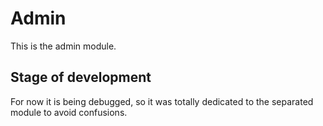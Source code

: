 # Admin

This is the admin module.

## Stage of development

For now it is being debugged,
so it was totally dedicated to the separated module to avoid
confusions.